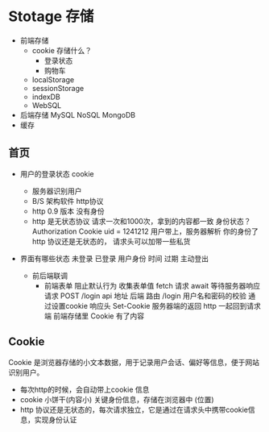 # Stotage 存储
  - 前端存储
    - cookie 
    存储什么？
      - 登录状态
      - 购物车
    - localStorage
    - sessionStorage
    - indexDB
    - WebSQL
  - 后端存储
    MySQL NoSQL MongoDB 
  - 缓存

## 首页
- 用户的登录状态
  cookie
  - 服务器识别用户
  - B/S 架构软件 http协议
  - http 0.9 版本 没有身份
  - http 是无状态协议
    请求一次和1000次，拿到的内容都一致
    身份状态？
    Authorization 
    Cookie uid = 1241212
    用户带上，服务器解析 你的身份了
    http 协议还是无状态的， 请求头可以加带一些私货
- 界面有哪些状态 
  未登录 已登录 用户身份 时间 过期 主动登出

  - 前后端联调
    - 前端表单
      阻止默认行为
      收集表单值
      fetch 请求 await 等待服务器响应请求
      POST /login api 地址
      后端
      路由 /login
      用户名和密码的校验
      通过设置cookie 响应头 Set-Cookie
      服务器端的返回 http 一起回到请求端
      前端存储里 Cookie 有了内容

## Cookie 
Cookie 是浏览器存储的小文本数据，用于记录用户会话、偏好等信息，便于网站识别用户。
- 每次http的时候，会自动带上cookie 信息
- cookie 小饼干(内容小) 关键身份信息，存储在浏览器中 (位置)
- http 协议还是无状态的，每次请求独立，它是通过在请求头中携带cookie信息，实现身份认证